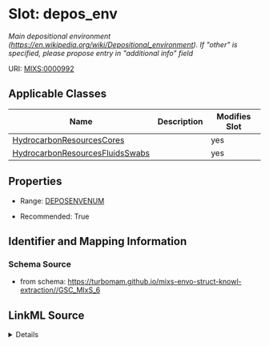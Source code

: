 # Slot: depos_env


_Main depositional environment (https://en.wikipedia.org/wiki/Depositional_environment). If "other" is specified, please propose entry in "additional info" field_



URI: [MIXS:0000992](https://w3id.org/mixs/0000992)



<!-- no inheritance hierarchy -->




## Applicable Classes

| Name | Description | Modifies Slot |
| --- | --- | --- |
[HydrocarbonResourcesCores](HydrocarbonResourcesCores.md) |  |  yes  |
[HydrocarbonResourcesFluidsSwabs](HydrocarbonResourcesFluidsSwabs.md) |  |  yes  |







## Properties

* Range: [DEPOSENVENUM](DEPOSENVENUM.md)

* Recommended: True





## Identifier and Mapping Information







### Schema Source


* from schema: https://turbomam.github.io/mixs-envo-struct-knowl-extraction//GSC_MIxS_6




## LinkML Source

<details>
```yaml
name: depos_env
description: Main depositional environment (https://en.wikipedia.org/wiki/Depositional_environment).
  If "other" is specified, please propose entry in "additional info" field
title: depositional environment
notes:
- environment
from_schema: https://turbomam.github.io/mixs-envo-struct-knowl-extraction//GSC_MIxS_6
rank: 1000
slot_uri: MIXS:0000992
multivalued: false
alias: depos_env
domain_of:
- HydrocarbonResourcesCores
- HydrocarbonResourcesFluidsSwabs
range: DEPOS_ENV_ENUM
recommended: true

```
</details>